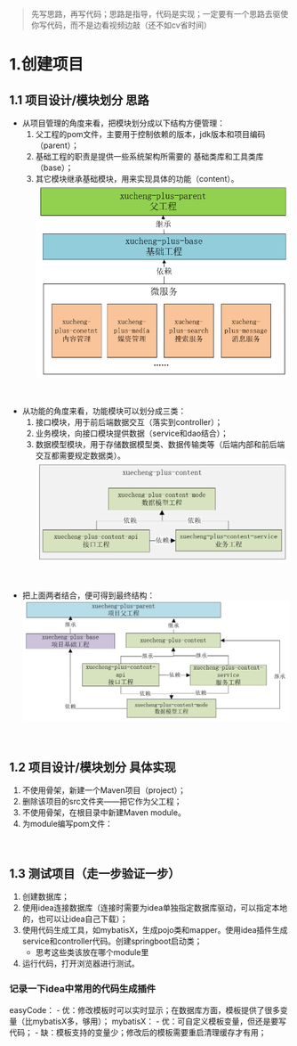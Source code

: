 >先写思路，再写代码；思路是指导，代码是实现；一定要有一个思路去驱使你写代码，而不是边看视频边敲（还不如cv省时间）
# 1.创建项目
## 1.1 项目设计/模块划分 思路
- 从项目管理的角度来看，把模块划分成以下结构方便管理：
  1. 父工程的pom文件，主要用于控制依赖的版本，jdk版本和项目编码（parent）；
  2. 基础工程的职责是提供一些系统架构所需要的 基础类库和工具类库（base）；
  3. 其它模块继承基础模块，用来实现具体的功能（content）。
![image-20220904205226543](./imgs/image-20220904205226543.png)  
<br/>

- 从功能的角度来看，功能模块可以划分成三类：
  1. 接口模块，用于前后端数据交互（落实到controller）；
  2. 业务模块，向接口模块提供数据（service和dao结合）；
  3. 数据模型模块，用于存储数据模型类、数据传输类等（后端内部和前后端交互都需要规定数据类）。
![image-20220906155716590](./imgs/image-20220906155716590.png)  
<br/>

- 把上面两者结合，便可得到最终结构：
![image-20220906164124049](./imgs/image-20220906164124049.png)  
<br/><br/>


## 1.2 项目设计/模块划分 具体实现
1. 不使用骨架，新建一个Maven项目（project）；
2. 删除该项目的src文件夹——把它作为父工程；
3. 不使用骨架，在根目录中新建Maven module。
4. 为module编写pom文件：  
<br/><br/>


## 1.3 测试项目（走一步验证一步）
1. 创建数据库；
2. 使用idea连接数据库（连接时需要为idea单独指定数据库驱动，可以指定本地的，也可以让idea自己下载）；
3. 使用代码生成工具，如mybatisX，生成pojo类和mapper。使用idea插件生成service和controller代码。创建springboot启动类；
   - 思考这些类该放在哪个module里
4. 运行代码，打开浏览器进行测试。

### 记录一下idea中常用的代码生成插件
easyCode：
    - 优：修改模板时可以实时显示；在数据库方面，模板提供了很多变量（比mybatisX多，够用）；
mybatisX：
    - 优：可自定义模板变量，但还是要写代码；
    - 缺：模板支持的变量少；修改后的模板需要重启清理缓存才有用；